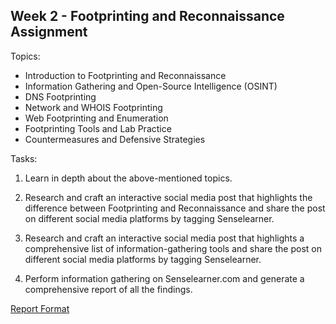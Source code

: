 <h2>Week 2 - Footprinting and Reconnaissance Assignment</h2>

Topics:
- Introduction to Footprinting and Reconnaissance
- Information Gathering and Open-Source Intelligence (OSINT)
- DNS Footprinting
- Network and WHOIS Footprinting
- Web Footprinting and Enumeration
- Footprinting Tools and Lab Practice
- Countermeasures and Defensive Strategies

Tasks:
1. Learn in depth about the above-mentioned topics.

2. Research and craft an interactive social media post that highlights the difference between Footprinting and Reconnaissance and share the post on different social media platforms by tagging Senselearner.

3. Research and craft an interactive social media post that highlights a comprehensive list of information-gathering tools and share the post on different social media platforms by tagging Senselearner.

4. Perform information gathering on Senselearner.com and generate a comprehensive report of all the findings.

[Report Format](https://drive.google.com/drive/folders/1Atmt8vHgFkavjaH5PH4ARia94wWjZ6Wl?usp=sharing)

